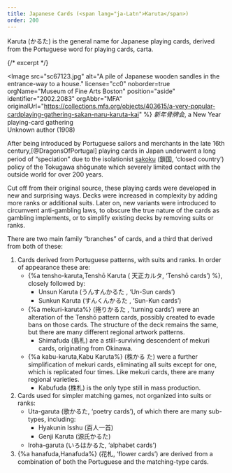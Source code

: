 ```yaml
---
title: Japanese Cards (<span lang="ja-Latn">Karuta</span>)
order: 200
---
```


<p class="lead">
<span lang="ja-Latn" class="noun">Karuta</span> (<span lang="ja">かるた</span>)
is the general name for Japanese playing cards, derived from the Portuguese word
for playing cards, <span lang="pt">carta</span>.
</p>

{/* excerpt */}

<Image src="sc67123.jpg" alt="A pile of Japanese wooden sandles in the entrance-way to a house." license="cc0"
noborder=true
orgName="Museum of Fine Arts Boston" position="aside"
identifier="2002.2083"
orgAbbr="MFA"
originalUrl="https://collections.mfa.org/objects/403615/a-very-popular-cardplaying-gathering-sakan-naru-karuta-kai"
 %}
<cite lang="ja">新年骨牌会</cite>, a New Year playing-card gathering<br/>
Unknown author (1908)
</Image>

After being introduced by Portuguese sailors and merchants in the late 16th century,[@DragonsOfPortugal] playing cards in Japan underwent a long period of “speciation” due to the isolationist [<span lang="ja-Latn">sakoku</span>](https://en.wikipedia.org/wiki/Sakoku) (<span lang="ja">鎖国</span>, ‘closed country’) policy of the <span lang="ja-Latn" class="noun">Tokugawa</span> shōgunate which severely limited contact with the outside world for over 200 years.

Cut off from their original source, these playing cards were developed in new and surprising ways. Decks were increased in complexity by adding more ranks or additional suits. Later on, new variants were introduced to circumvent anti-gambling laws, to obscure the true nature of the cards as gambling implements, or to simplify existing decks by removing suits or ranks.

There are two main family “branches” of cards, and a third that derived from both of these:

1. Cards derived from Portuguese patterns, with suits and ranks. In order of
  appearance these are:
    * {%a tensho-karuta,<span class="noun" lang="ja-Latn">Tenshō Karuta</span> (<span lang="ja">
      天正カルタ</span>, ‘<span class="noun" lang="ja-Latn">Tenshō</span> cards’) %}, closely followed by:
      * <span class="noun" lang="ja-Latn">Unsun Karuta</span> (<span lang="ja">うんすんかるた
        </span>, ‘<span class="noun" lang="ja-Latn">Un-Sun</span> cards’)
      * <span class="noun" lang="ja-Latn">Sunkun Karuta</span> (<span lang="ja">すんくんかるた
        </span>, ‘<span class="noun" lang="ja-Latn">Sun-Kun</span> cards’)
    * {%a mekuri-karuta%} (<span lang="ja">捲りかるた
      </span>, ‘turning cards’) were an alteration of the <span class="noun"
      lang="ja-Latn">Tenshō</span> pattern cards, possibly created to evade bans on
      those cards. The structure of the deck remains the same, but there are
      many different regional artwork patterns.
      - <span class="noun" lang="ja-Latn">Shimafuda</span> (<span lang="ja">島札</span>) are a still-surviving
        descendent of <span lang="ja-Latn">mekuri</span> cards, originating from <span lang="ja-Latn" class="noun">Okinawa</span>.
    * {%a kabu-karuta,<span class="noun" lang="ja-Latn">Kabu
      Karuta</span>%} (<span lang="ja">株かる
      た</span>) were a further simplification of <span
      lang="ja-Latn">mekuri</span> cards, eliminating all suits except for one,
      which is replicated four times. Like <span lang="ja-Latn">mekuri</span>
      cards, there are many regional varieties. 
      - <span lang="ja-Latn" class="noun">Kabufuda</span> (<span lang="ja">株札</span>) is the only type still in mass production.
2. Cards used for simpler matching games, not organized into suits or ranks:
    * <span class="noun" lang="ja-Latn">Uta-garuta</span> (<span lang="ja">歌かるた</span>,
      ‘poetry cards’), of which there are many sub-types, including:
      - <span class="noun" lang="ja-Latn">Hyakunin Isshu</span> (<span lang="ja">百人一首</span>)
      - <span class="noun" lang="ja-Latn">Genji Karuta</span> (<span lang="ja">源氏かるた</span>)
    * <span class="noun" lang="ja-Latn">Iroha-garuta</span> (<span lang="ja">いろはかるた</span>, ‘alphabet cards’)
3. {%a hanafuda,<span class="noun" lang="ja-Latn">Hanafuda</span>%} (<span
  lang="ja">花札</span>, ‘flower cards’) are derived from a combination of both
  the Portuguese and the matching-type cards.
